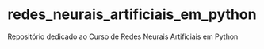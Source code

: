 # redes_neurais_artificiais_em_python
Repositório dedicado ao Curso de Redes Neurais Artificiais em Python 
